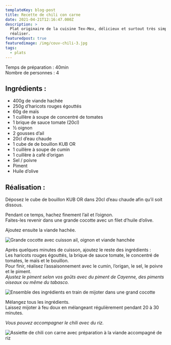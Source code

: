 ```yaml
---
templateKey: blog-post
title: Recette de chili con carne
date: 2021-04-21T12:16:47.000Z
description: >
  Plat originaire de la cuisine Tex-Mex, délicieux et surtout très simple à
  réaliser. 
featuredpost: true
featuredimage: /img/couv-chili-3.jpg
tags:
  - plats
---
```

Temps de préparation : 40min\
Nombre de personnes : 4

## Ingrédients :

* 400g de viande hachée
* 250g d’haricots rouges égouttés
* 60g de maïs
* 1 cuillère à soupe de concentré de tomates
* 1 brique de sauce tomate (20cl)
* ½ oignon
* 2 gousses d’ail
* 20cl d’eau chaude
* 1 cube de de bouillon KUB OR
* 1 cuillère à soupe de cumin
* 1 cuillère à café d’origan
* Sel / poivre
* Piment
* Huile d’olive

## Réalisation :

Déposez le cube de bouillon KUB OR dans 20cl d’eau chaude afin qu’il soit dissous.

Pendant ce temps, hachez finement l’ail et l’oignon.\
Faites-les revenir dans une grande cocotte avec un filet d’huile d’olive.

Ajoutez ensuite la viande hachée.

![Grande cocotte avec cuisson ail, oignon et viande hanchée](/img/ail-oignon-viande.jpg "Début préparation chili ")

Après quelques minutes de cuisson, ajoutez le reste des ingrédients :\
Les haricots rouges égouttés, la brique de sauce tomate, le concentré de tomates, le maïs et le bouillon.\
Pour finir, réalisez l’assaisonnement avec le cumin, l’origan, le sel, le poivre et le piment.\
*Ajustez le piment selon vos goûts avec du piment de Cayenne, des piments oiseaux ou même du tabasco.*

![Ensemble des ingrédients en train de mijoter dans une grand cocotte ](/img/chili-en-prepa.jpg "Préparation du chili qui mijote ")

Mélangez tous les ingrédients.\
Laissez mijoter à feu doux en mélangeant régulièrement pendant 20 à 30 minutes.

*Vous pouvez accompagner le chili avec du riz.*

![Assiette de chili con carne avec préparation à la viande accompagné de riz ](/img/assiette-chili-modif.jpg "Assiette de chili con carne")